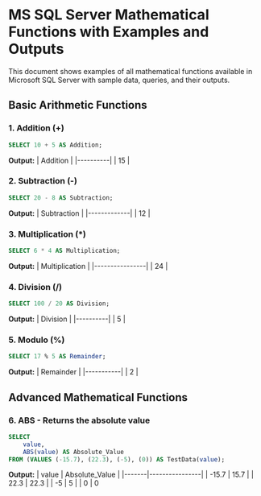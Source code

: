 # MS SQL Server Mathematical Functions with Examples and Outputs

This document shows examples of all mathematical functions available in Microsoft SQL Server with sample data, queries, and their outputs.

## Basic Arithmetic Functions

### 1. Addition (+)

```sql
SELECT 10 + 5 AS Addition;
```

**Output:**
| Addition |
|----------|
| 15       |

### 2. Subtraction (-)

```sql
SELECT 20 - 8 AS Subtraction;
```

**Output:**
| Subtraction |
|-------------|
| 12          |

### 3. Multiplication (*)

```sql
SELECT 6 * 4 AS Multiplication;
```

**Output:**
| Multiplication |
|----------------|
| 24             |

### 4. Division (/)

```sql
SELECT 100 / 20 AS Division;
```

**Output:**
| Division |
|----------|
| 5        |

### 5. Modulo (%)

```sql
SELECT 17 % 5 AS Remainder;
```

**Output:**
| Remainder |
|-----------|
| 2         |

## Advanced Mathematical Functions

### 6. ABS - Returns the absolute value

```sql
SELECT 
    value,
    ABS(value) AS Absolute_Value
FROM (VALUES (-15.7), (22.3), (-5), (0)) AS TestData(value);
```

**Output:**
| value | Absolute_Value |
|-------|----------------|
| -15.7 | 15.7           |
| 22.3  | 22.3           |
| -5    | 5              |
| 0     | 0       